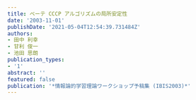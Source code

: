 ```yaml
---
title: ベーテ CCCP アルゴリズムの局所安定性
date: '2003-11-01'
publishDate: '2021-05-04T12:54:39.731484Z'
authors:
- 田中 利幸
- 甘利 俊一
- 池田 思朗
publication_types:
- '1'
abstract: ''
featured: false
publication: '*情報論的学習理論ワークショップ予稿集 (IBIS2003)*'
---
```

